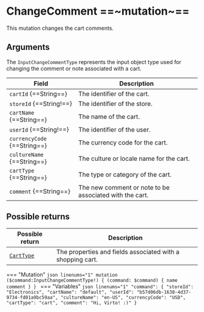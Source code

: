 # ChangeComment ==~mutation~==

This mutation changes the cart comments.

## Arguments

The `InputChangeCommentType` represents the input object type used for changing the comment or note associated with a cart.  


| Field                   | Description                                                            |
|----------------------------|---------------------------------------------------------------------------|
| `cartId` {==String==}      | The identifier of the cart.                                               |
| `storeId` {==String!==}    | The identifier of the store.                                              |
| `cartName` {==String==}    | The name of the cart.                                                     |
| `userId` {==String!==}     | The identifier of the user.                                               |
| `currencyCode` {==String==}| The currency code for the cart.                                           |
| `cultureName` {==String==} | The culture or locale name for the cart.                                  |
| `cartType` {==String==}    | The type or category of the cart.                                         |
| `comment` {==String==}     | The new comment or note to be associated with the cart.                   |

## Possible returns

| Possible return                                          	| Description                                                 	|
|---------------------------------------------------------	|------------------------------------------------------------	|
| [`CartType`](../objects/cart-type.md)                   	|  The properties and fields associated with a shopping cart.  	|


=== "Mutation"
    ```json linenums="1"
    mutation ($command:InputChangeCommentType!)
    {
        (command: $command)
        {
            name
            comment
        }
    }
    ```
=== "Variables"
    ```json linenums="1"
    "command": {
        "storeId": "Electronics",
        "cartName": "default",
        "userId": "b57d06db-1638-4d37-9734-fd01a9bc59aa",
        "cultureName": "en-US",
        "currencyCode": "USD",
        "cartType": "cart",
        "comment": "Hi, Virto! :)"
    }
    ```